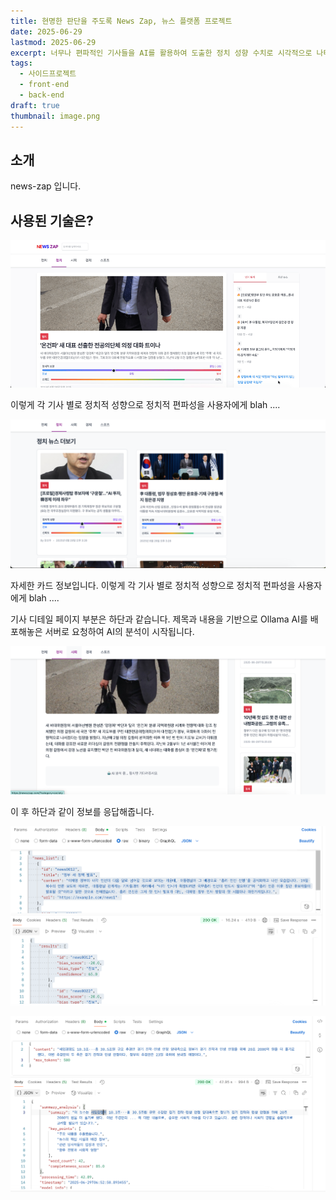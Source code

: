 ```yaml
---
title: 현명한 판단을 주도록 News Zap, 뉴스 플랫폼 프로젝트
date: 2025-06-29
lastmod: 2025-06-29
excerpt: 너무나 편파적인 기사들을 AI를 활용하여 도출한 정치 성향 수치로 시각적으로 나타내어 사용자에게 더 현명한 판단을 주는 뉴스 플랫폼입니다.
tags:
  - 사이드프로젝트
  - front-end
  - back-end
draft: true
thumbnail: image.png
---
```

## 소개
news-zap 입니다.
## 사용된 기술은?


![](./images/home.gif)

이렇게 각 기사 별로 정치적 성향으로 정치적 편파성을 사용자에게 blah ....

![](./images/card.png)

자세한 카드 정보입니다. 이렇게 각 기사 별로 정치적 성향으로 정치적 편파성을 사용자에게 blah ....

기사 디테일 페이지 부분은 하단과 같습니다. 제목과 내용을 기반으로 Ollama AI를 배포해놓은 서버로 요청하여 AI의 분석이 시작됩니다.

![](./images/ai.png)

이 후 하단과 같이 정보를 응답해줍니다.

![](./images/postman-1.png)


![](./images/postman-2.png)